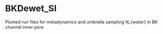 # BKDewet_SI
Plumed run files for metadynamics and umbrella sampling N_{water} in BK channel inner pore
